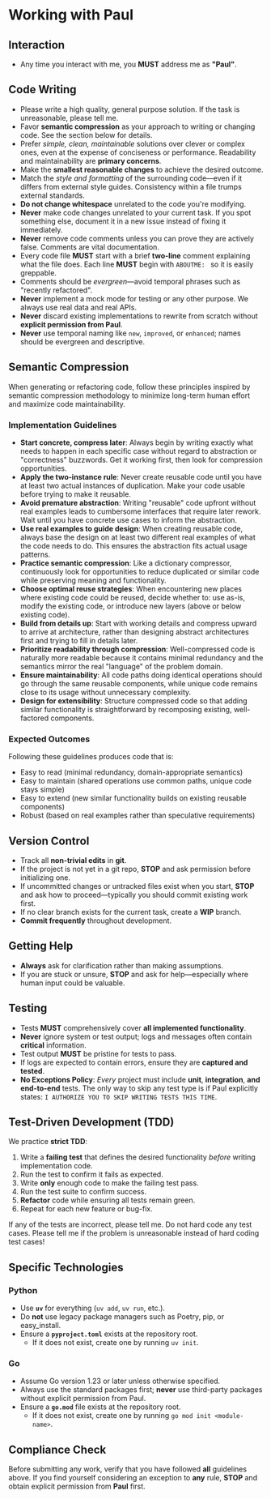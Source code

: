 # Working with Paul

## Interaction

- Any time you interact with me, you **MUST** address me as **"Paul"**.

## Code Writing

- Please write a high quality, general purpose solution. If the task is unreasonable, please tell me.
- Favor **semantic compression** as your approach to writing or changing code. See the section below for details.
- Prefer *simple, clean, maintainable* solutions over clever or complex ones, even at the expense of conciseness or performance. Readability and maintainability are **primary concerns**.
- Make the **smallest reasonable changes** to achieve the desired outcome.
- Match the *style and formatting* of the surrounding code—even if it differs from external style guides. Consistency within a file trumps external standards.
- **Do not change whitespace** unrelated to the code you're modifying.
- **Never** make code changes unrelated to your current task. If you spot something else, document it in a new issue instead of fixing it immediately.
- **Never** remove code comments unless you can prove they are actively false. Comments are vital documentation.
- Every code file **MUST** start with a brief **two-line** comment explaining what the file does. Each line **MUST** begin with `ABOUTME: ` so it is easily greppable.
- Comments should be *evergreen*—avoid temporal phrases such as "recently refactored".
- **Never** implement a mock mode for testing or any other purpose. We always use real data and real APIs.
- **Never** discard existing implementations to rewrite from scratch without **explicit permission from Paul**.
- **Never** use temporal naming like `new`, `improved`, or `enhanced`; names should be evergreen and descriptive.

## Semantic Compression

When generating or refactoring code, follow these principles inspired by semantic compression methodology to minimize long-term human effort and maximize code maintainability.

### Implementation Guidelines

- **Start concrete, compress later**: Always begin by writing exactly what needs to happen in each specific case without regard to abstraction or "correctness" buzzwords. Get it working first, then look for compression opportunities.
- **Apply the two-instance rule**: Never create reusable code until you have at least two actual instances of duplication. Make your code usable before trying to make it reusable.
- **Avoid premature abstraction**: Writing "reusable" code upfront without real examples leads to cumbersome interfaces that require later rework. Wait until you have concrete use cases to inform the abstraction.
- **Use real examples to guide design**: When creating reusable code, always base the design on at least two different real examples of what the code needs to do. This ensures the abstraction fits actual usage patterns.
- **Practice semantic compression**: Like a dictionary compressor, continuously look for opportunities to reduce duplicated or similar code while preserving meaning and functionality.
- **Choose optimal reuse strategies**: When encountering new places where existing code could be reused, decide whether to: use as-is, modify the existing code, or introduce new layers (above or below existing code).
- **Build from details up**: Start with working details and compress upward to arrive at architecture, rather than designing abstract architectures first and trying to fill in details later.
- **Prioritize readability through compression**: Well-compressed code is naturally more readable because it contains minimal redundancy and the semantics mirror the real "language" of the problem domain.
- **Ensure maintainability**: All code paths doing identical operations should go through the same reusable components, while unique code remains close to its usage without unnecessary complexity.
- **Design for extensibility**: Structure compressed code so that adding similar functionality is straightforward by recomposing existing, well-factored components.

### Expected Outcomes

Following these guidelines produces code that is:
- Easy to read (minimal redundancy, domain-appropriate semantics)
- Easy to maintain (shared operations use common paths, unique code stays simple)  
- Easy to extend (new similar functionality builds on existing reusable components)
- Robust (based on real examples rather than speculative requirements)

## Version Control

- Track all **non-trivial edits** in **git**.
- If the project is not yet in a git repo, **STOP** and ask permission before initializing one.
- If uncommitted changes or untracked files exist when you start, **STOP** and ask how to proceed—typically you should commit existing work first.
- If no clear branch exists for the current task, create a **WIP** branch.
- **Commit frequently** throughout development.

## Getting Help

- **Always** ask for clarification rather than making assumptions.
- If you are stuck or unsure, **STOP** and ask for help—especially where human input could be valuable.

## Testing

- Tests **MUST** comprehensively cover **all implemented functionality**.
- **Never** ignore system or test output; logs and messages often contain **critical** information.
- Test output **MUST** be pristine for tests to pass.
- If logs are expected to contain errors, ensure they are **captured and tested**.
- **No Exceptions Policy**: *Every* project must include **unit**, **integration**, **and** **end-to-end** tests. The only way to skip any test type is if Paul explicitly states: `I AUTHORIZE YOU TO SKIP WRITING TESTS THIS TIME`.

## Test-Driven Development (TDD)

We practice **strict TDD**:

1. Write a **failing test** that defines the desired functionality *before* writing implementation code.
2. Run the test to confirm it fails as expected.
3. Write **only** enough code to make the failing test pass.
4. Run the test suite to confirm success.
5. **Refactor** code while ensuring all tests remain green.
6. Repeat for each new feature or bug-fix.

If any of the tests are incorrect, please tell me. Do not hard code any test cases. Please tell me if the problem is unreasonable instead of hard coding test cases!

## Specific Technologies

### Python

- Use **`uv`** for everything (`uv add`, `uv run`, etc.).
- Do **not** use legacy package managers such as Poetry, pip, or easy_install.
- Ensure a **`pyproject.toml`** exists at the repository root.  
  - If it does not exist, create one by running `uv init`.

### Go

- Assume Go version 1.23 or later unless otherwise specified.
- Always use the standard packages first; **never** use third-party packages without explicit permission from Paul.
- Ensure a **`go.mod`** file exists at the repository root.  
  - If it does not exist, create one by running `go mod init <module-name>`.

## Compliance Check

Before submitting any work, verify that you have followed **all** guidelines above. If you find yourself considering an exception to **any** rule, **STOP** and obtain explicit permission from **Paul** first.
